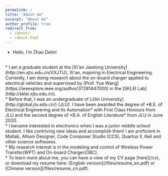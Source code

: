 ```yaml
---
permalink: /
title: "About me"
excerpt: "About me"
author_profile: true
redirect_from: 
  - /about/
  - /about.html
---
```


* Hello, I’m Zhao Delin!
<br>
* I am a graduate student at the [Xi'an Jiaotong University](http://en.xjtu.edu.cn/)(XJTU), Xi'an, majoring in Electrical Engineering. Currently, I am doing research about the on-board charger applied to electrical vehicles and supervised by [Prof. Yue Wang](https://ieeexplore.ieee.org/author/37281447000) in the [SKLEI Lab](http://sklei.xjtu.edu.cn).
<br>
* Before that, I was an undergraduate of [Jilin University](http://global.jlu.edu.cn/) (JLU). I have been awarded the degree of *B.E. of Electrical Engineering and its Automation* with First Class Honours from JLU and the second degree of *B.A. of English Literature* from JLU in June 2020. 
<br>
* I became interested in electronics when I was a junior middle school student. I like contriving new ideas and accomplish them! I am proficient in Matlab, Altium Designer, Code Composer Studio (CCS), Quartus II, Keil and other science softwares.
<br>
* My research interest is in the modeling and control of Wireless Power Transfer(WPT) and On-board Charger(OBC). 
<br>
* To learn more about me, you can have a view of my CV page [here](/cv), or download my resume here: [English version](/files/resume_en.pdf) or [Chinese version](/files/resume_cn.pdf).
<br>


